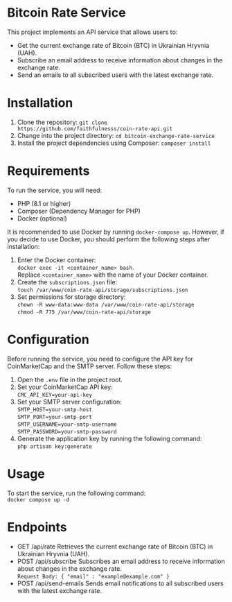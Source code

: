 # Bitcoin Rate Service
This project implements an API service that allows users to:
- Get the current exchange rate of Bitcoin (BTC) in Ukrainian Hryvnia (UAH).
- Subscribe an email address to receive information about changes in the exchange rate.
- Send an emails to all subscribed users with the latest exchange rate.
# Installation 
1. Clone the repository:
`git clone https://github.com/faithfulnesss/coin-rate-api.git`
2. Change into the project directory:
`cd bitcoin-exchange-rate-service`
3. Install the project dependencies using Composer:
`composer install`
# Requirements
To run the service, you will need:
- PHP (8.1 or higher)
- Composer (Dependency Manager for PHP)
- Docker (optional)

It is recommended to use Docker by running `docker-compose up`. However, if you decide to use Docker, you should perform the following steps after installation:
1. Enter the Docker container:  
```docker exec -it <container_name> bash```.  
Replace `<container_name>` with the name of your Docker container.
2. Create the `subscriptions.json` file:  
```touch /var/www/coin-rate-api/storage/subscriptions.json```
3. Set permissions for storage directory:  
```chown -R www-data:www-data /var/www/coin-rate-api/storage```  
```chmod -R 775 /var/www/coin-rate-api/storage```
# Configuration
Before running the service, you need to configure the API key for CoinMarketCap and the SMTP server. Follow these steps:
1. Open the `.env` file in the project root.
2. Set your CoinMarketCap API key:  
```CMC_API_KEY=your-api-key```
3. Set your SMTP server configuration:  
`SMTP_HOST=your-smtp-host`  
`SMTP_PORT=your-smtp-port`  
`SMTP_USERNAME=your-smtp-username`  
`SMTP_PASSWORD=your-smtp-password`  
4. Generate the application key by running the following command:  
`php artisan key:generate`
# Usage
To start the service, run the following command:  
`docker compose up -d`
# Endpoints
- GET /api/rate
  Retrieves the current exchange rate of Bitcoin (BTC) in Ukrainian Hryvnia (UAH).
- POST /api/subscribe
  Subscribes an email address to receive information about changes in the exchange rate.  
  `Request Body: { "email" : "example@example.com" }`
- POST /api/send-emails
  Sends email notifications to all subscribed users with the latest exchange rate.
